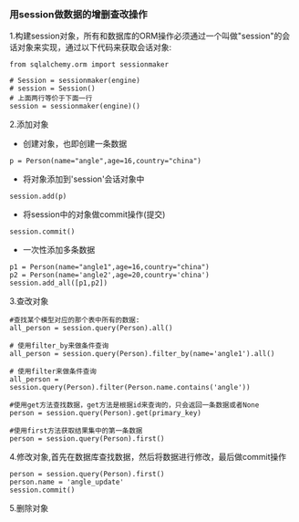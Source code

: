 ### 用session做数据的增删查改操作

1.构建session对象，所有和数据库的ORM操作必须通过一个叫做"session"的会话对象来实现，通过以下代码来获取会话对象:

```
from sqlalchemy.orm import sessionmaker

# Session = sessionmaker(engine)
# session = Session()
# 上面两行等价于下面一行
session = sessionmaker(engine)()
```

2.添加对象

* 创建对象，也即创建一条数据

```
p = Person(name="angle",age=16,country="china")
```

* 将对象添加到'session'会话对象中

```
session.add(p)
```

* 将session中的对象做commit操作\(提交\)

```
session.commit()
```

* 一次性添加多条数据

```
p1 = Person(name="angle1",age=16,country="china")
p2 = Person(name='angle2',age=20,country='china')
session.add_all([p1,p2])
```

3.查改对象

```
#查找某个模型对应的那个表中所有的数据:
all_person = session.query(Person).all()

# 使用filter_by来做条件查询
all_person = session.query(Person).filter_by(name='angle1').all()

# 使用filter来做条件查询
all_person = session.query(Person).filter(Person.name.contains('angle'))

#使用get方法查找数据，get方法是根据id来查询的，只会返回一条数据或者None
person = session.query(Person).get(primary_key)

#使用first方法获取结果集中的第一条数据
person = session.query(Person).first()
```

4.修改对象,首先在数据库查找数据，然后将数据进行修改，最后做commit操作

```
person = session.query(Person).first()
person.name = 'angle_update'
session.commit()
```

5.删除对象

